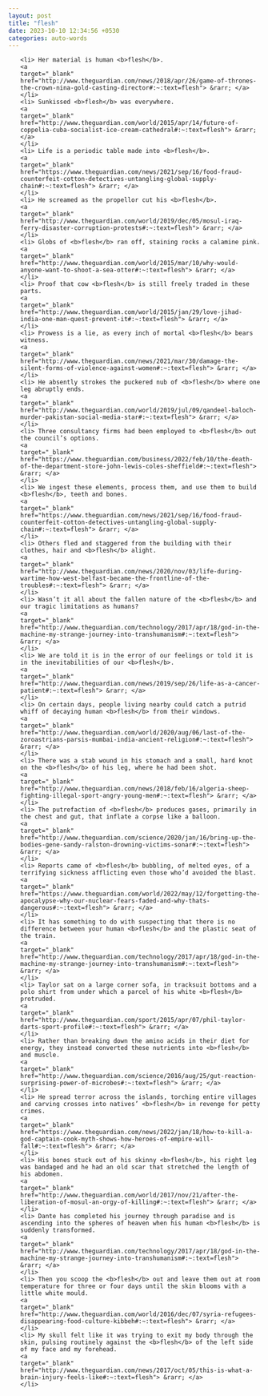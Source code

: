```yaml
---
layout: post
title: "flesh"
date: 2023-10-10 12:34:56 +0530
categories: auto-words
---
```

<ol>

    <li> Her material is human <b>flesh</b>.
    <a 
    target="_blank" 
    href="http://www.theguardian.com/news/2018/apr/26/game-of-thrones-the-crown-nina-gold-casting-director#:~:text=flesh"> &rarr; </a>
    </li>
    <li> Sunkissed <b>flesh</b> was everywhere.
    <a 
    target="_blank" 
    href="http://www.theguardian.com/world/2015/apr/14/future-of-coppelia-cuba-socialist-ice-cream-cathedral#:~:text=flesh"> &rarr; </a>
    </li>
    <li> Life is a periodic table made into <b>flesh</b>.
    <a 
    target="_blank" 
    href="https://www.theguardian.com/news/2021/sep/16/food-fraud-counterfeit-cotton-detectives-untangling-global-supply-chain#:~:text=flesh"> &rarr; </a>
    </li>
    <li> He screamed as the propellor cut his <b>flesh</b>.
    <a 
    target="_blank" 
    href="http://www.theguardian.com/world/2019/dec/05/mosul-iraq-ferry-disaster-corruption-protests#:~:text=flesh"> &rarr; </a>
    </li>
    <li> Globs of <b>flesh</b> ran off, staining rocks a calamine pink.
    <a 
    target="_blank" 
    href="http://www.theguardian.com/world/2015/mar/10/why-would-anyone-want-to-shoot-a-sea-otter#:~:text=flesh"> &rarr; </a>
    </li>
    <li> Proof that cow <b>flesh</b> is still freely traded in these parts.
    <a 
    target="_blank" 
    href="http://www.theguardian.com/world/2015/jan/29/love-jihad-india-one-man-quest-prevent-it#:~:text=flesh"> &rarr; </a>
    </li>
    <li> Prowess is a lie, as every inch of mortal <b>flesh</b> bears witness.
    <a 
    target="_blank" 
    href="http://www.theguardian.com/news/2021/mar/30/damage-the-silent-forms-of-violence-against-women#:~:text=flesh"> &rarr; </a>
    </li>
    <li> He absently strokes the puckered nub of <b>flesh</b> where one leg abruptly ends.
    <a 
    target="_blank" 
    href="http://www.theguardian.com/world/2019/jul/09/qandeel-baloch-murder-pakistan-social-media-star#:~:text=flesh"> &rarr; </a>
    </li>
    <li> Three consultancy firms had been employed to <b>flesh</b> out the council’s options.
    <a 
    target="_blank" 
    href="https://www.theguardian.com/business/2022/feb/10/the-death-of-the-department-store-john-lewis-coles-sheffield#:~:text=flesh"> &rarr; </a>
    </li>
    <li> We ingest these elements, process them, and use them to build <b>flesh</b>, teeth and bones.
    <a 
    target="_blank" 
    href="https://www.theguardian.com/news/2021/sep/16/food-fraud-counterfeit-cotton-detectives-untangling-global-supply-chain#:~:text=flesh"> &rarr; </a>
    </li>
    <li> Others fled and staggered from the building with their clothes, hair and <b>flesh</b> alight.
    <a 
    target="_blank" 
    href="http://www.theguardian.com/news/2020/nov/03/life-during-wartime-how-west-belfast-became-the-frontline-of-the-troubles#:~:text=flesh"> &rarr; </a>
    </li>
    <li> Wasn’t it all about the fallen nature of the <b>flesh</b> and our tragic limitations as humans?
    <a 
    target="_blank" 
    href="http://www.theguardian.com/technology/2017/apr/18/god-in-the-machine-my-strange-journey-into-transhumanism#:~:text=flesh"> &rarr; </a>
    </li>
    <li> We are told it is in the error of our feelings or told it is in the inevitabilities of our <b>flesh</b>.
    <a 
    target="_blank" 
    href="http://www.theguardian.com/news/2019/sep/26/life-as-a-cancer-patient#:~:text=flesh"> &rarr; </a>
    </li>
    <li> On certain days, people living nearby could catch a putrid whiff of decaying human <b>flesh</b> from their windows.
    <a 
    target="_blank" 
    href="http://www.theguardian.com/world/2020/aug/06/last-of-the-zoroastrians-parsis-mumbai-india-ancient-religion#:~:text=flesh"> &rarr; </a>
    </li>
    <li> There was a stab wound in his stomach and a small, hard knot on the <b>flesh</b> of his leg, where he had been shot.
    <a 
    target="_blank" 
    href="http://www.theguardian.com/news/2018/feb/16/algeria-sheep-fighting-illegal-sport-angry-young-men#:~:text=flesh"> &rarr; </a>
    </li>
    <li> The putrefaction of <b>flesh</b> produces gases, primarily in the chest and gut, that inflate a corpse like a balloon.
    <a 
    target="_blank" 
    href="http://www.theguardian.com/science/2020/jan/16/bring-up-the-bodies-gene-sandy-ralston-drowning-victims-sonar#:~:text=flesh"> &rarr; </a>
    </li>
    <li> Reports came of <b>flesh</b> bubbling, of melted eyes, of a terrifying sickness afflicting even those who’d avoided the blast.
    <a 
    target="_blank" 
    href="https://www.theguardian.com/world/2022/may/12/forgetting-the-apocalypse-why-our-nuclear-fears-faded-and-why-thats-dangerous#:~:text=flesh"> &rarr; </a>
    </li>
    <li> It has something to do with suspecting that there is no difference between your human <b>flesh</b> and the plastic seat of the train.
    <a 
    target="_blank" 
    href="http://www.theguardian.com/technology/2017/apr/18/god-in-the-machine-my-strange-journey-into-transhumanism#:~:text=flesh"> &rarr; </a>
    </li>
    <li> Taylor sat on a large corner sofa, in tracksuit bottoms and a polo shirt from under which a parcel of his white <b>flesh</b> protruded.
    <a 
    target="_blank" 
    href="http://www.theguardian.com/sport/2015/apr/07/phil-taylor-darts-sport-profile#:~:text=flesh"> &rarr; </a>
    </li>
    <li> Rather than breaking down the amino acids in their diet for energy, they instead converted these nutrients into <b>flesh</b> and muscle.
    <a 
    target="_blank" 
    href="http://www.theguardian.com/science/2016/aug/25/gut-reaction-surprising-power-of-microbes#:~:text=flesh"> &rarr; </a>
    </li>
    <li> He spread terror across the islands, torching entire villages and carving crosses into natives’ <b>flesh</b> in revenge for petty crimes.
    <a 
    target="_blank" 
    href="https://www.theguardian.com/news/2022/jan/18/how-to-kill-a-god-captain-cook-myth-shows-how-heroes-of-empire-will-fall#:~:text=flesh"> &rarr; </a>
    </li>
    <li> His bones stuck out of his skinny <b>flesh</b>, his right leg was bandaged and he had an old scar that stretched the length of his abdomen.
    <a 
    target="_blank" 
    href="http://www.theguardian.com/world/2017/nov/21/after-the-liberation-of-mosul-an-orgy-of-killing#:~:text=flesh"> &rarr; </a>
    </li>
    <li> Dante has completed his journey through paradise and is ascending into the spheres of heaven when his human <b>flesh</b> is suddenly transformed.
    <a 
    target="_blank" 
    href="http://www.theguardian.com/technology/2017/apr/18/god-in-the-machine-my-strange-journey-into-transhumanism#:~:text=flesh"> &rarr; </a>
    </li>
    <li> Then you scoop the <b>flesh</b> out and leave them out at room temperature for three or four days until the skin blooms with a little white mould.
    <a 
    target="_blank" 
    href="http://www.theguardian.com/world/2016/dec/07/syria-refugees-disappearing-food-culture-kibbeh#:~:text=flesh"> &rarr; </a>
    </li>
    <li> My skull felt like it was trying to exit my body through the skin, pulsing routinely against the <b>flesh</b> of the left side of my face and my forehead.
    <a 
    target="_blank" 
    href="http://www.theguardian.com/news/2017/oct/05/this-is-what-a-brain-injury-feels-like#:~:text=flesh"> &rarr; </a>
    </li>